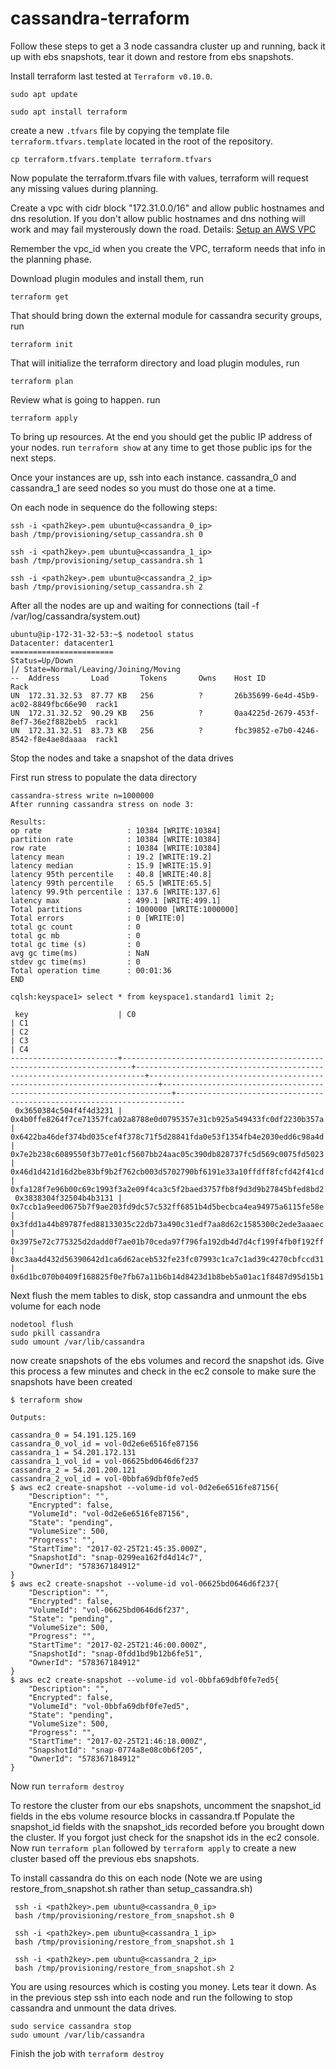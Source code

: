 # cassandra-terraform

Follow these steps to get a 3 node cassandra cluster up and running, back it up with ebs snapshots, tear it down and restore from ebs snapshots.

Install terraform last tested at ```Terraform v0.10.0```.
  
  ```sudo apt update```
  
  ```sudo apt install terraform```
  
create a new ```.tfvars``` file by copying the template file ```terraform.tfvars.template``` located in the root of the repository.
  ```
  cp terraform.tfvars.template terraform.tfvars
  ```

Now populate the terraform.tfvars file with values, terraform will request any missing values during planning.

Create a vpc with cidr block "172.31.0.0/16" and allow public hostnames and dns resolution.
If you don't allow public hostnames and dns nothing will work and may fail mysterously down the
road. Details: [Setup an AWS VPC](http://docs.aws.amazon.com/AmazonVPC/latest/GettingStartedGuide/getting-started-ipv4.html) 

Remember the vpc_id when you create the VPC, terraform needs that info in the planning phase.

Download plugin modules and install them, run
  ```
  terraform get
  ```

That should bring down the external module for cassandra security groups, run
  ```
  terraform init
  ```

That will initialize the terraform directory and load plugin modules, run
  ```
  terraform plan
  ```

Review what is going to happen. run
  ```
  terraform apply
  ```

To bring up resources.  At the end you should get the public IP address
of your nodes.  run ```terraform show``` at any time to get those public ips
for the next steps.

Once your instances are up, ssh into each instance.  cassandra_0 and cassandra_1 are seed
nodes so you must do those one at a time.

On each node in sequence do the following steps:

  ```
  ssh -i <path2key>.pem ubuntu@<cassandra_0_ip>
  bash /tmp/provisioning/setup_cassandra.sh 0

  ssh -i <path2key>.pem ubuntu@<cassandra_1_ip>
  bash /tmp/provisioning/setup_cassandra.sh 1

  ssh -i <path2key>.pem ubuntu@<cassandra_2_ip>
  bash /tmp/provisioning/setup_cassandra.sh 2
  ```

After all the nodes are up and waiting for connections (tail -f /var/log/cassandra/system.out)
  ```
  ubuntu@ip-172-31-32-53:~$ nodetool status
  Datacenter: datacenter1
  =======================
  Status=Up/Down
  |/ State=Normal/Leaving/Joining/Moving
  --  Address       Load       Tokens       Owns    Host ID                               Rack
  UN  172.31.32.53  87.77 KB   256          ?       26b35699-6e4d-45b9-ac02-8849fbc66e90  rack1
  UN  172.31.32.52  90.29 KB   256          ?       0aa4225d-2679-453f-8ef7-36e2f882beb5  rack1
  UN  172.31.32.51  83.73 KB   256          ?       fbc39852-e7b0-4246-8542-f8e4ae8daaaa  rack1
  ```

Stop the nodes and take a snapshot of the data drives

First run stress to populate the data directory
```
cassandra-stress write n=1000000
After running cassandra stress on node 3:

Results:
op rate                   : 10384 [WRITE:10384]
partition rate            : 10384 [WRITE:10384]
row rate                  : 10384 [WRITE:10384]
latency mean              : 19.2 [WRITE:19.2]
latency median            : 15.9 [WRITE:15.9]
latency 95th percentile   : 40.8 [WRITE:40.8]
latency 99th percentile   : 65.5 [WRITE:65.5]
latency 99.9th percentile : 137.6 [WRITE:137.6]
latency max               : 499.1 [WRITE:499.1]
Total partitions          : 1000000 [WRITE:1000000]
Total errors              : 0 [WRITE:0]
total gc count            : 0
total gc mb               : 0
total gc time (s)         : 0
avg gc time(ms)           : NaN
stdev gc time(ms)         : 0
Total operation time      : 00:01:36
END

cqlsh:keyspace1> select * from keyspace1.standard1 limit 2;

 key                    | C0                                                                     | C1                                                                     | C2                                                                     | C3                                                                     | C4
------------------------+------------------------------------------------------------------------+------------------------------------------------------------------------+------------------------------------------------------------------------+------------------------------------------------------------------------+------------------------------------------------------------------------
 0x3650384c504f4f4d3231 | 0x4b0ffe8264f7ce71357fca02a8788e0d0795357e31cb925a549433fc0df2230b357a | 0x6422ba46def374bd035cef4f378c71f5d28841fda0e53f1354fb4e2030edd6c98a4d | 0x7e2b238c6089550f3b77e01cf5607bb24aac05c390db828737fc5d569c0075fd5023 | 0x46d1d421d16d2be83bf9b2f762cb003d5702790bf6191e33a10ffdff8fcfd42f41cd | 0xfa128f7e96b00c69c1993f3a2e09f4ca3c5f2baed3757fb8f9d3d9b27845bfed8bd2
 0x3838304f32504b4b3131 | 0x7ccb1a9eed0675b7f9ae203fd9dc57c532ff6851b4d5becbca4ea94975a6115fe58e | 0x3fdd1a44b89787fed88133035c22db73a490c31edf7aa8d62c1585300c2ede3aaaec | 0x3975e72c775325d2dadd0f7ae01b70ceda97f796fa192db4d7d4cf199f4fb0f192ff | 0xc3aa4d432d56390642d1ca6d62aceb532fe23fc07993c1ca7c1ad39c4270cbfccd31 | 0x6d1bc070b0409f168825f0e7fb67a11b6b14d8423d1b8beb5a01ac1f8487d95d15b1

```

Next flush the mem tables to disk, stop cassandra and unmount the ebs volume for each node
```
nodetool flush
sudo pkill cassandra
sudo umount /var/lib/cassandra

```
now create snapshots of the ebs volumes and record the snapshot ids.  Give this process a
few minutes and check in the ec2 console to make sure the snapshots have been created

```
$ terraform show

Outputs:

cassandra_0 = 54.191.125.169
cassandra_0_vol_id = vol-0d2e6e6516fe87156
cassandra_1 = 54.201.172.131
cassandra_1_vol_id = vol-06625bd0646d6f237
cassandra_2 = 54.201.200.121
cassandra_2_vol_id = vol-0bbfa69dbf0fe7ed5
$ aws ec2 create-snapshot --volume-id vol-0d2e6e6516fe87156{
    "Description": "", 
    "Encrypted": false, 
    "VolumeId": "vol-0d2e6e6516fe87156", 
    "State": "pending", 
    "VolumeSize": 500, 
    "Progress": "", 
    "StartTime": "2017-02-25T21:45:35.000Z", 
    "SnapshotId": "snap-0299ea162fd4d14c7", 
    "OwnerId": "578367184912"
}
$ aws ec2 create-snapshot --volume-id vol-06625bd0646d6f237{
    "Description": "", 
    "Encrypted": false, 
    "VolumeId": "vol-06625bd0646d6f237", 
    "State": "pending", 
    "VolumeSize": 500, 
    "Progress": "", 
    "StartTime": "2017-02-25T21:46:00.000Z", 
    "SnapshotId": "snap-0fdd1bd9b12b6fe51", 
    "OwnerId": "578367184912"
}
$ aws ec2 create-snapshot --volume-id vol-0bbfa69dbf0fe7ed5{
    "Description": "", 
    "Encrypted": false, 
    "VolumeId": "vol-0bbfa69dbf0fe7ed5", 
    "State": "pending", 
    "VolumeSize": 500, 
    "Progress": "", 
    "StartTime": "2017-02-25T21:46:18.000Z", 
    "SnapshotId": "snap-0774a8e08c0b6f205", 
    "OwnerId": "578367184912"
}

```

Now run ```terraform destroy```

To restore the cluster from our ebs snapshots, uncomment the snapshot_id fields in the ebs volume resource blocks in cassandra.tf
Populate the snapshot_id fields with the snapshot_ids recorded before you brought
down the cluster.  If you forgot just check for the snapshot ids in the ec2 console.
Now run ```terraform plan``` followed by ```terraform apply``` to create a new cluster
based off the previous ebs snapshots.

To install cassandra do this on each node (Note we are using restore_from_snapshot.sh rather than setup_cassandra.sh)
 ```
  ssh -i <path2key>.pem ubuntu@<cassandra_0_ip>
  bash /tmp/provisioning/restore_from_snapshot.sh 0

  ssh -i <path2key>.pem ubuntu@<cassandra_1_ip>
  bash /tmp/provisioning/restore_from_snapshot.sh 1

  ssh -i <path2key>.pem ubuntu@<cassandra_2_ip>
  bash /tmp/provisioning/restore_from_snapshot.sh 2
  ```
You are using resources which is costing you money.  Lets tear it down.
As in the previous step ssh into each node and run the following to stop
cassandra and unmount the data drives.

  ```
  sudo service cassandra stop
  sudo umount /var/lib/cassandra
  ```
Finish the job with ```terraform destroy```
